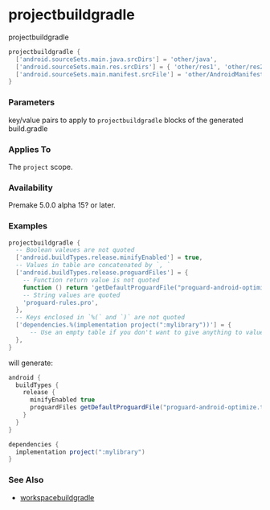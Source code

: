 
# projectbuildgradle #

projectbuildgradle

```Lua
projectbuildgradle {
  ['android.sourceSets.main.java.srcDirs'] = 'other/java',
  ['android.sourceSets.main.res.srcDirs'] = { 'other/res1', 'other/res2' },
  ['android.sourceSets.main.manifest.srcFile'] = 'other/AndroidManifest.xml',
}
```

### Parameters ###

key/value pairs to apply to `projectbuildgradle` blocks of the generated build.gradle

### Applies To ###

The `project` scope.

### Availability ###

Premake 5.0.0 alpha 15? or later.

### Examples ###

```Lua
projectbuildgradle {
  -- Boolean valeues are not quoted
  ['android.buildTypes.release.minifyEnabled'] = true,
  -- Values in table are concatenated by `, `
  ['android.buildTypes.release.proguardFiles'] = {
    -- Function return value is not quoted
    function () return 'getDefaultProguardFile("proguard-android-optimize.txt")' end,
    -- String values are quoted
    'proguard-rules.pro',
  },
  -- Keys enclosed in `%(` and `)` are not quoted
  ['dependencies.%(implementation project(":mylibrary"))'] = {
      -- Use an empty table if you don't want to give anything to value
  },
}
```

will generate:

```groovy
android {
  buildTypes {
    release {
      minifyEnabled true
      proguardFiles getDefaultProguardFile("proguard-android-optimize.txt"), "proguard-rules.pro"
    }
  }
}

dependencies {
  implementation project(":mylibrary")
}
```

### See Also ###

* [workspacebuildgradle](workspacebuildgradle.md)
